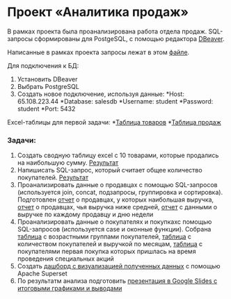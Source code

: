 # Проект «Аналитика продаж»

В рамках проекта была проанализирована работа отдела продаж.
SQL-запросы сформированы для PostgeSQL, с помощью редактора [DBeaver](https://dbeaver.io/download/). 


Написанные в рамках проекта запросы лежат в этом [файле](https://github.com/katpvlv/SQL-Sales-Analytics-Project/blob/main/queries.sql).


Для подключения к БД:
1. Установить DBeaver
2. Выбрать PostgreSQL
3. Создать новое подключение, используя данные:
  *Host: 65.108.223.44 
  *Database: salesdb 
  *Username: student 
  *Password: student 
  *Port: 5432


Excel-таблицы для первой задачи:
  *[Таблица товаров](https://docs.google.com/spreadsheets/d/1NGwLlnzN4jIaoraJe-JS4i_jK8jDRUJumkNOBVI-t7w/copy?usp=sharing)
  *[Таблица продаж](https://docs.google.com/spreadsheets/u/1/d/1Y_gzrFfOAJfTZo2u-PfU4selSic11dqM50bS3RlLA8M/copy?usp=sharing&pli=1)


### Задачи:
1. Создать сводную таблицу excel с 10 товарами, которые продались на наибольшую сумму. [Результат](https://github.com/katpvlv/SQL-Sales-Analytics-Project/blob/main/top_10_profitable_products.csv)
2. Напишисать SQL-запрос, который считает общее количество покупателей. [Результат](https://github.com/katpvlv/SQL-Sales-Analytics-Project/blob/main/customers_count.csv)
3. Проанализировать данные о продавцах с помощью SQL-запросов (используется join, concat, подзапросы, группировка и сортировка). Подготовлен [отчет](https://github.com/katpvlv/SQL-Sales-Analytics-Project/blob/main/top_10_total_income.csv) о продавцах, у которых наибольшая выручка,
[отчет](https://github.com/katpvlv/SQL-Sales-Analytics-Project/blob/main/lowest_average_income.csv) о продавцах, чья выручка ниже средней, [отчет](https://github.com/katpvlv/SQL-Sales-Analytics-Project/blob/main/day_of_the_week_income.csv) с данными о выручке по каждому продавцу и дню недели
4. Проанализировать данные о покупателях и покупкахс помощью SQL-запросов (используется case и оконные функции). Собрана [таблица](https://github.com/katpvlv/SQL-Sales-Analytics-Project/blob/main/age_groups.csv) с возрастными группами покупателей, [таблица](https://github.com/katpvlv/SQL-Sales-Analytics-Project/blob/main/customers_by_month.csv) с количеством покупателей и выручкой по месяцам, [таблица](https://github.com/katpvlv/SQL-Sales-Analytics-Project/blob/main/special_offer.csv) с покупателями первая покупка которых пришлась на время проведения специальных акций
5. Создать [дашборд с визуализацией полученных данных](https://a06e77b6.us1a.app.preset.io/superset/dashboard/SalesProject/) с помощью Apache Superset
6. По результатм анализа подготовить [презентация в Google Slides с итоговыми графиками и выводами](https://github.com/katpvlv/SQL-Sales-Analytics-Project/blob/main/presentation.pdf)

